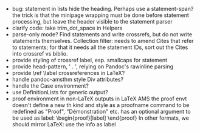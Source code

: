 * bug: statement in lists hide the heading. Perhaps use a
  statement-span? the trick is that the minipage wrapping must be
  done before statement processing, but leave the header visible to
  the statement parser
* clarify code: take trim_dot_space in Helpers
* parse-only mode? Find statements and write crossrefs, but do not
  write statements themselves. Collection filter: needs to amend
  Cites that refer to statements; for that it needs all the statement
  IDs, sort out the Cites into crossref vs biblio.
* provide styling of crossref label, esp. smallcaps for statement
* provide head-pattern, '<label> <num>. **<info>**', relying on
  Pandoc's rawinline parsing
* provide \ref \label crossreferences in LaTeX?
* handle pandoc-amsthm style Div attributes?
* handle the Case environment?
* use DefinitionLists for generic output?
* proof environment in non-LaTeX outputs in LaTeX AMS the proof envt
  doesn't define a new th kind and style as a proofname command to be
  redefined as "Proof", "Démonstration" etc. has an optional argument
  to be used as label: \begin{proof}[label] \end{proof} In other
  formats, we should mirror LaTeX: use the info as label
